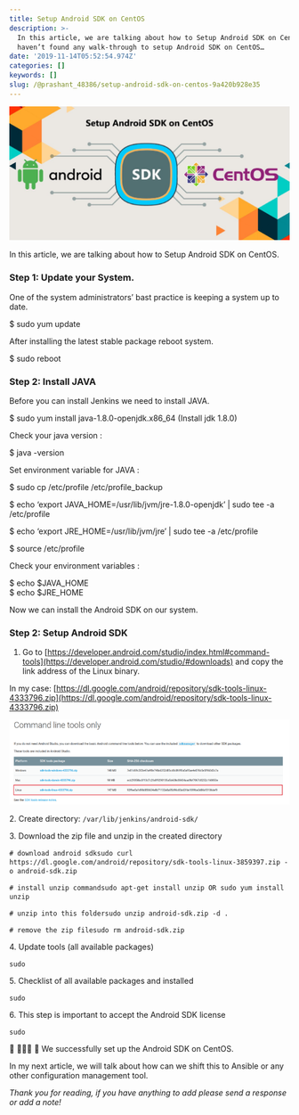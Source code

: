 ```yaml
---
title: Setup Android SDK on CentOS
description: >-
  In this article, we are talking about how to Setup Android SDK on CentOS.I
  haven’t found any walk-through to setup Android SDK on CentOS…
date: '2019-11-14T05:52:54.974Z'
categories: []
keywords: []
slug: /@prashant_48386/setup-android-sdk-on-centos-9a420b928e35
---
```


![](../img/1__09__mIB__hpSGVIymRvtlarw.jpeg)

In this article, we are talking about how to Setup Android SDK on CentOS.

### Step 1: Update your System.

One of the system administrators’ bast practice is keeping a system up to date.

$ sudo yum update

After installing the latest stable package reboot system.

$ sudo reboot

### Step 2: Install JAVA

Before you can install Jenkins we need to install JAVA.

$ sudo yum install java-1.8.0-openjdk.x86\_64    (Install jdk 1.8.0)

Check your java version :

$ java -version

Set environment variable for JAVA :

$ sudo cp /etc/profile /etc/profile\_backup

$ echo ‘export JAVA\_HOME=/usr/lib/jvm/jre-1.8.0-openjdk’ | sudo tee -a /etc/profile

$ echo ‘export JRE\_HOME=/usr/lib/jvm/jre’ | sudo tee -a /etc/profile

$ source /etc/profile

Check your environment variables :

$ echo $JAVA\_HOME  
$ echo $JRE\_HOME

Now we can install the Android SDK on our system.

### Step 2: Setup Android SDK

1.  Go to [https://developer.android.com/studio/index.html#command-tools](https://developer.android.com/studio/#downloads) and copy the link address of the Linux binary.

In my case: [https://dl.google.com/android/repository/sdk-tools-linux-4333796.zip](https://dl.google.com/android/repository/sdk-tools-linux-4333796.zip)

![](../img/1__QntWHbKHuAEHskRsOtWyXg.png)

2\. Create directory: `/var/lib/jenkins/android-sdk/`

3\. Download the zip file and unzip in the created directory

```
# download android sdksudo curl https://dl.google.com/android/repository/sdk-tools-linux-3859397.zip -o android-sdk.zip
```

```
# install unzip commandsudo apt-get install unzip OR sudo yum install unzip
```

```
# unzip into this foldersudo unzip android-sdk.zip -d .
```

```
# remove the zip filesudo rm android-sdk.zip
```

4\. Update tools (all available packages)

```
sudo 
```

5\. Checklist of all available packages and installed

```
sudo 
```

6\. This step is important to accept the Android SDK license

```
sudo 
```

🎊 🎉🤖🎊 🎉 We successfully set up the Android SDK on CentOS.

In my next article, we will talk about how can we shift this to Ansible or any other configuration management tool.

_Thank you for reading, if you have anything to add please send a response or add a note!_